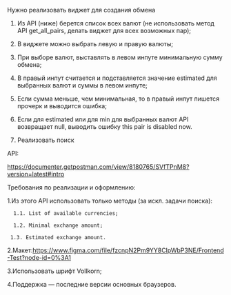 Нужно реализовать виджет для создания обмена

1. Из API (ниже) берется список всех валют (не использовать метод API get_all_pairs, делать виджет для всех возможных пар);

2. В виджете можно выбрать левую и правую валюты;

3. При выборе валют, выставлять в левом инпуте минимальную сумму обмена;

4. В правый инпут считается и подставляется значение estimated для выбранных валют и суммы в левом инпуте;

5. Если сумма меньше, чем минимальная, то в правый инпут пишется прочерк и выводится ошибка;

6. Если для estimated или для min для выбранных валют API возвращает null, выводить ошибку this pair is disabled now.

7. Реализовать поиск


API:

https://documenter.getpostman.com/view/8180765/SVfTPnM8?version=latest#intro

Требования по реализации и оформлению: 

1.Из этого API использовать только методы (за искл. задачи поиска):

      1.1. List of available currencies;

      1.2. Minimal exchange amount;

     1.3. Estimated exchange amount.

2.Макет:https://www.figma.com/file/fzcnpN2Pm9YY8CIpWbP3NE/Frontend-Test?node-id=0%3A1

3.Использовать шрифт Vollkorn;

4.Поддержка — последние версии основных браузеров.